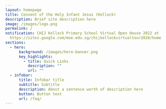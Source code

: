 ```yaml
---
layout: homepage
title: Convent of the Holy Infant Jesus (Kellock)
description: Brief site description here
image: /images/logo.png
permalink: /
notification: CHIJ Kellock Primary School Virtual Open House 2022 at
  https://sites.google.com/moe.edu.sg/chijkellockvirtualtour2020/home
sections:
  - hero:
      background: /images/hero-banner.png
      key_highlights:
        - title: Quick Links
          description: ""
          url: ""
  - infobar:
      title: Infobar title
      subtitle: Subtitle
      description: About a sentence worth of description here
      button: Button text
      url: /faq/
---
```

